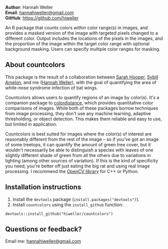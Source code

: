 **Author**: Hannah Weller  
**Email**: hannahiweller@gmail.com  
**GitHub**: https://github.com/hiweller  

An R package that counts colors within color range(s) in images, and
    provides a masked version of the image with targeted pixels
    changed to a different color. Output includes the locations
    of the pixels in the images, and the proportion of the image
    within the target color range with optional background masking.
    Users can specify multiple color ranges for masking.

## About countcolors

This package is the result of a collaboration between  [Sarah
Hooper](https://scholar.google.com/citations?user=gaUr5yEAAAAJ&hl=en),
[Sybill Amelon](https://www.nrs.fs.fed.us/people/Amelon), and me
([Hannah
Weller](https://scholar.google.com/citations?user=rjI5wpEAAAAJ&hl=en)),
with the goal of quantifying the area of white-nose syndrome infection
of bat wings.

Countcolors allows users to quantify regions of an image by color(s).
It's a companion package to
[colordistance](https://CRAN.R-project.org/package=colordistance), which
provides quantitative color comparisons of images. While both of these
packages borrow techniques from image processing, they don't use any
machine learning, adaptive thresholding, or object detection. This makes
them reliable and easy to use, but limited in application.

Countcolors is best suited for images where the color(s) of interest are
reasonably different from the rest of the image – so if you've got an
image of some treetops, it can quantify the amount of green tree cover,
but it wouldn't necessarily be able to distinguish a species with leaves
of one slightly different shade of green from all the others due to
variations in lighting (among other sources of variation). If this is
the kind of specificity you need, you're better off just eating the big
rat and using real image processing. I recommend the [OpenCV
library](https://opencv.org/) for C++ or Python.

## Installation instructions

1. Install the `devtools` package (`install.packages("devtools")`).
2. Install `countcolors` using the `install_github` function:
```{r}
devtools::install_github("hiweller/countcolors")
```

## Questions or feedback?

Email me: <hannahiweller@gmail.com>
